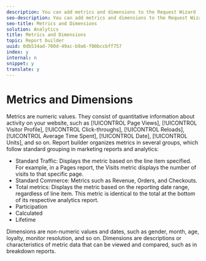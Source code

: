 ```yaml
---
description: You can add metrics and dimensions to the Request Wizard  Step 2 to define the analytics layout of the data in your request. The list of metrics and dimensions in report builder follow the menu layout displayed in Reports and Analytics.
seo-description: You can add metrics and dimensions to the Request Wizard  Step 2 to define the analytics layout of the data in your request. The list of metrics and dimensions in report builder follow the menu layout displayed in Reports and Analytics.
seo-title: Metrics and Dimensions
solution: Analytics
title: Metrics and Dimensions
topic: Report builder
uuid: 0db534ad-700d-49ac-b9a6-f00bccbff757
index: y
internal: n
snippet: y
translate: y
---
```


# Metrics and Dimensions

Metrics are numeric values. They consist of quantitative information about activity on your website, such as [!UICONTROL  Page Views], [!UICONTROL  Visitor Profile], [!UICONTROL  Click-throughs], [!UICONTROL  Reloads], [!UICONTROL  Average Time Spent], [!UICONTROL  Date], [!UICONTROL  Units], and so on. Report builder organizes metrics in several groups, which follow standard grouping in marketing reports and analytics: 


* Standard Traffic: Displays the metric based on the line item specified. For example, in a Pages report, the Visits metric displays the number of visits to that specific page.
* Standard Commerce: Metrics such as Revenue, Orders, and Checkouts.
* Total metrics: Displays the metric based on the reporting date range, regardless of line item. This metric is identical to the total at the bottom of its respective analytics report.
* Participation
* Calculated
* Lifetime


Dimensions are non-numeric values and dates, such as gender, month, age, loyalty, monitor resolution, and so on. Dimensions are descriptions or characteristics of metric data that can be viewed and compared, such as in breakdown reports. 
